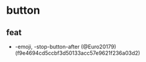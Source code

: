 # button

## feat

* -emoji, -stop-button-after (@Euro20179) (f9e4694cd5ccbf3d50133acc57e9621f236a03d2)


